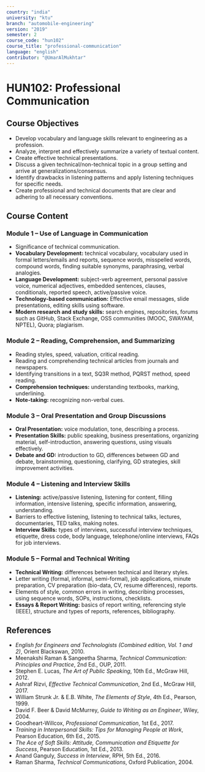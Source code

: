 ```yaml
---
country: "india"
university: "ktu"
branch: "automobile-engineering"
version: "2019"
semester: 2
course_code: "hun102"
course_title: "professional-communication"
language: "english"
contributor: "@UmarAlMukhtar"
---
```


# HUN102: Professional Communication

## Course Objectives
* Develop vocabulary and language skills relevant to engineering as a profession.  
* Analyze, interpret and effectively summarize a variety of textual content.  
* Create effective technical presentations.  
* Discuss a given technical/non-technical topic in a group setting and arrive at generalizations/consensus.  
* Identify drawbacks in listening patterns and apply listening techniques for specific needs.  
* Create professional and technical documents that are clear and adhering to all necessary conventions.  

## Course Content

### Module 1 – Use of Language in Communication
* Significance of technical communication.  
* **Vocabulary Development:** technical vocabulary, vocabulary used in formal letters/emails and reports, sequence words, misspelled words, compound words, finding suitable synonyms, paraphrasing, verbal analogies.  
* **Language Development:** subject-verb agreement, personal passive voice, numerical adjectives, embedded sentences, clauses, conditionals, reported speech, active/passive voice.  
* **Technology-based communication:** Effective email messages, slide presentations, editing skills using software.  
* **Modern research and study skills:** search engines, repositories, forums such as GitHub, Stack Exchange, OSS communities (MOOC, SWAYAM, NPTEL), Quora; plagiarism.  

### Module 2 – Reading, Comprehension, and Summarizing
* Reading styles, speed, valuation, critical reading.  
* Reading and comprehending technical articles from journals and newspapers.  
* Identifying transitions in a text, SQ3R method, PQRST method, speed reading.  
* **Comprehension techniques:** understanding textbooks, marking, underlining.  
* **Note-taking:** recognizing non-verbal cues.  

### Module 3 – Oral Presentation and Group Discussions
* **Oral Presentation:** voice modulation, tone, describing a process.  
* **Presentation Skills:** public speaking, business presentations, organizing material, self-introduction, answering questions, using visuals effectively.  
* **Debate and GD:** introduction to GD, differences between GD and debate, brainstorming, questioning, clarifying, GD strategies, skill improvement activities.  

### Module 4 – Listening and Interview Skills
* **Listening:** active/passive listening, listening for content, filling information, intensive listening, specific information, answering, understanding.  
* Barriers to effective listening, listening to technical talks, lectures, documentaries, TED talks, making notes.  
* **Interview Skills:** types of interviews, successful interview techniques, etiquette, dress code, body language, telephone/online interviews, FAQs for job interviews.  

### Module 5 – Formal and Technical Writing
* **Technical Writing:** differences between technical and literary styles.  
* Letter writing (formal, informal, semi-formal), job applications, minute preparation, CV preparation (bio-data, CV, resume differences), reports.  
* Elements of style, common errors in writing, describing processes, using sequence words, SOPs, instructions, checklists.  
* **Essays & Report Writing:** basics of report writing, referencing style (IEEE), structure and types of reports, references, bibliography.  

## References
* *English for Engineers and Technologists (Combined edition, Vol. 1 and 2)*, Orient Blackswan, 2010.  
* Meenakshi Raman & Sangeetha Sharma, *Technical Communication: Principles and Practice*, 2nd Ed., OUP, 2011.  
* Stephen E. Lucas, *The Art of Public Speaking*, 10th Ed., McGraw Hill, 2012.  
* Ashraf Rizvi, *Effective Technical Communication*, 2nd Ed., McGraw Hill, 2017.  
* William Strunk Jr. & E.B. White, *The Elements of Style*, 4th Ed., Pearson, 1999.  
* David F. Beer & David McMurrey, *Guide to Writing as an Engineer*, Wiley, 2004.  
* Goodheart-Willcox, *Professional Communication*, 1st Ed., 2017.  
* *Training in Interpersonal Skills: Tips for Managing People at Work*, Pearson Education, 6th Ed., 2015.  
* *The Ace of Soft Skills: Attitude, Communication and Etiquette for Success*, Pearson Education, 1st Ed., 2013.  
* Anand Ganguly, *Success in Interview*, RPH, 5th Ed., 2016.  
* Raman Sharma, *Technical Communications*, Oxford Publication, 2004.  
